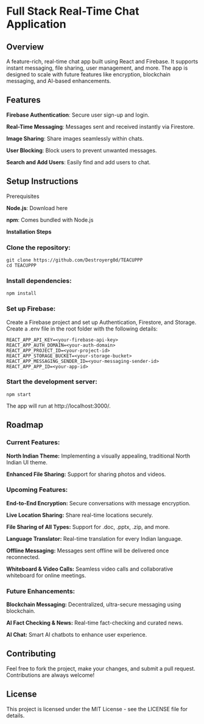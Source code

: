 # **Full Stack Real-Time Chat Application**
## **Overview**
A feature-rich, real-time chat app built using React and Firebase. It supports instant messaging, file sharing, user management, and more. The app is designed to scale with future features like encryption, blockchain messaging, and AI-based enhancements.

## **Features**
**Firebase Authentication**: Secure user sign-up and login.

**Real-Time Messaging**: Messages sent and received instantly via Firestore.

**Image Sharing**: Share images seamlessly within chats.

**User Blocking**: Block users to prevent unwanted messages.

**Search and Add Users**: Easily find and add users to chat.

## **Setup Instructions**
Prerequisites

**Node.js**: Download here

**npm**: Comes bundled with Node.js

**Installation Steps**
### **Clone the repository:**
```
git clone https://github.com/Destroyerg0d/TEACUPPP
cd TEACUPPP
```
### **Install dependencies:**
```
npm install
```
### **Set up Firebase:**

Create a Firebase project and set up Authentication, Firestore, and Storage.
Create a .env file in the root folder with the following details:
```
REACT_APP_API_KEY=<your-firebase-api-key>
REACT_APP_AUTH_DOMAIN=<your-auth-domain>
REACT_APP_PROJECT_ID=<your-project-id>
REACT_APP_STORAGE_BUCKET=<your-storage-bucket>
REACT_APP_MESSAGING_SENDER_ID=<your-messaging-sender-id>
REACT_APP_APP_ID=<your-app-id>
```
### **Start the development server:**
```
npm start
```
The app will run at http://localhost:3000/.

## **Roadmap**

### **Current Features:**

**North Indian Theme:** Implementing a visually appealing, traditional North Indian UI theme.

**Enhanced File Sharing:** Support for sharing photos and videos.

### **Upcoming Features:**

**End-to-End Encryption:** Secure conversations with message encryption.

**Live Location Sharing:** Share real-time locations securely.

**File Sharing of All Types:** Support for .doc, .pptx, .zip, and more.

**Language Translator:** Real-time translation for every Indian language.

**Offline Messaging:** Messages sent offline will be delivered once reconnected.

**Whiteboard & Video Calls:** Seamless video calls and collaborative whiteboard for online meetings.

### **Future Enhancements:**

**Blockchain Messaging:** Decentralized, ultra-secure messaging using blockchain.

**AI Fact Checking & News:** Real-time fact-checking and curated news.

**AI Chat:** Smart AI chatbots to enhance user experience.

## **Contributing**

Feel free to fork the project, make your changes, and submit a pull request. Contributions are always welcome!

## **License**
This project is licensed under the MIT License - see the LICENSE file for details.
